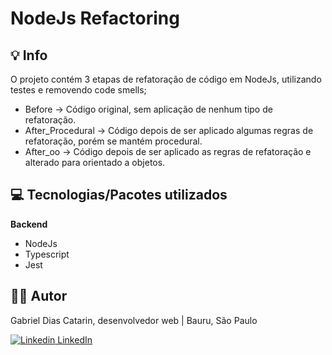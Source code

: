 # NodeJs Refactoring

## 💡 Info

O projeto contém 3 etapas de refatoração de código em NodeJs, utilizando testes e removendo code smells;

- Before -> Código original, sem aplicação de nenhum tipo de refatoração.
- After_Procedural -> Código depois de ser aplicado algumas regras de refatoração, porém se mantém procedural.
- After_oo -> Código depois de ser aplicado as regras de refatoração e alterado para orientado a objetos.

## 💻 Tecnologias/Pacotes utilizados

**Backend**

- NodeJs
- Typescript
- Jest

## 👨‍💻 Autor

Gabriel Dias Catarin, desenvolvedor web | Bauru, São Paulo

[![Linkedin](https://i.stack.imgur.com/gVE0j.png) LinkedIn](https://www.linkedin.com/in/gabriel-dias-260857207/)
&nbsp;
